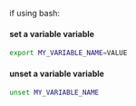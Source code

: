 if using bash:

#### set a variable variable

```bash
export MY_VARIABLE_NAME=VALUE
```

#### unset a variable variable

```bash
unset MY_VARIABLE_NAME
```
